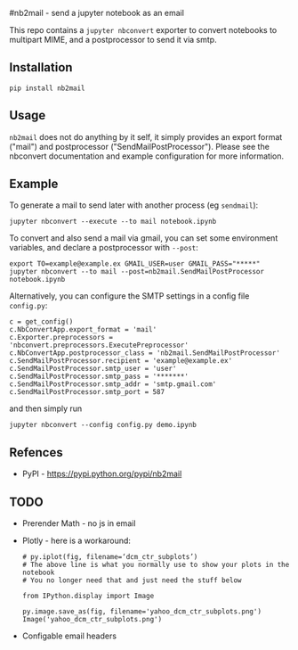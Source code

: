 #nb2mail - send a jupyter notebook as an email

This repo contains a `jupyter nbconvert` exporter to convert notebooks to multipart MIME, and a postprocessor to 
send it via smtp.

## Installation

    pip install nb2mail

## Usage

`nb2mail` does not do anything by it self, it simply provides an export format ("mail") and postprocessor ("SendMailPostProcessor"). Please see the nbconvert documentation and example configuration for more information.

## Example

To generate a mail to send later with another process (eg `sendmail`):

    jupyter nbconvert --execute --to mail notebook.ipynb

To convert and also send a mail via gmail, you can set some environment variables, and declare a postprocessor with `--post`:

    export TO=example@example.ex GMAIL_USER=user GMAIL_PASS="*****"
    jupyter nbconvert --to mail --post=nb2mail.SendMailPostProcessor notebook.ipynb

Alternatively, you can configure the SMTP settings in a config file `config.py`:

    c = get_config()
    c.NbConvertApp.export_format = 'mail'
    c.Exporter.preprocessors = 'nbconvert.preprocessors.ExecutePreprocessor'
    c.NbConvertApp.postprocessor_class = 'nb2mail.SendMailPostProcessor'
    c.SendMailPostProcessor.recipient = 'example@example.ex'
    c.SendMailPostProcessor.smtp_user = 'user'
    c.SendMailPostProcessor.smtp_pass = '*******'
    c.SendMailPostProcessor.smtp_addr = 'smtp.gmail.com'
    c.SendMailPostProcessor.smtp_port = 587

and then simply run

    jupyter nbconvert --config config.py demo.ipynb  

## Refences

  * PyPI - https://pypi.python.org/pypi/nb2mail

## TODO

  * Prerender Math - no js in email
  * Plotly - here is a workaround:

        # py.iplot(fig, filename=‘dcm_ctr_subplots’)
        # The above line is what you normally use to show your plots in the notebook
        # You no longer need that and just need the stuff below

        from IPython.display import Image

        py.image.save_as(fig, filename='yahoo_dcm_ctr_subplots.png')
        Image('yahoo_dcm_ctr_subplots.png')
  * Configable email headers
